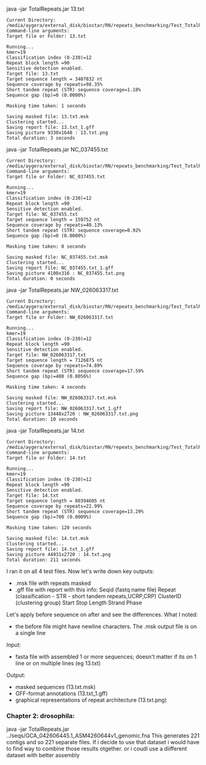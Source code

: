 java -jar TotalRepeats.jar 13.txt 
```output
Current Directory: /media/aygera/external_disk/biostar/RN/repeats_benchmarking/Test_TotalRepeats
Command-line arguments:
Target file or Folder: 13.txt

Running...
kmer=19
Classification index (0-230)=12
Repeat block length =90
Sensitive detection enabled.
Target file: 13.txt
Target sequence length = 3407832 nt
Sequence coverage by repeats=98.35%
Short tandem repeat (STR) sequence coverage=1.18%
Sequence gap (bp)=0 (0.0000%)

Masking time taken: 1 seconds

Saving masked file: 13.txt.msk
Clustering started...
Saving report file: 13.txt_1.gff
Saving picture 9330x1648 : 13.txt.png
Total duration: 3 seconds
```

java -jar TotalRepeats.jar NC_037455.txt
```output
Current Directory: /media/aygera/external_disk/biostar/RN/repeats_benchmarking/Test_TotalRepeats
Command-line arguments:
Target file or Folder: NC_037455.txt

Running...
kmer=19
Classification index (0-230)=12
Repeat block length =90
Sensitive detection enabled.
Target file: NC_037455.txt
Target sequence length = 159752 nt
Sequence coverage by repeats=40.13%
Short tandem repeat (STR) sequence coverage=0.92%
Sequence gap (bp)=0 (0.0000%)

Masking time taken: 0 seconds

Saving masked file: NC_037455.txt.msk
Clustering started...
Saving report file: NC_037455.txt_1.gff
Saving picture 4100x316 : NC_037455.txt.png
Total duration: 0 seconds
```

java -jar TotalRepeats.jar NW_026063317.txt
```output
Current Directory: /media/aygera/external_disk/biostar/RN/repeats_benchmarking/Test_TotalRepeats
Command-line arguments:
Target file or Folder: NW_026063317.txt

Running...
kmer=19
Classification index (0-230)=12
Repeat block length =90
Sensitive detection enabled.
Target file: NW_026063317.txt
Target sequence length = 7126875 nt
Sequence coverage by repeats=74.89%
Short tandem repeat (STR) sequence coverage=17.59%
Sequence gap (bp)=400 (0.0056%)

Masking time taken: 4 seconds

Saving masked file: NW_026063317.txt.msk
Clustering started...
Saving report file: NW_026063317.txt_1.gff
Saving picture 13448x2720 : NW_026063317.txt.png
Total duration: 10 seconds
```


java -jar TotalRepeats.jar 14.txt
```output
Current Directory: /media/aygera/external_disk/biostar/RN/repeats_benchmarking/Test_TotalRepeats
Command-line arguments:
Target file or Folder: 14.txt

Running...
kmer=19
Classification index (0-230)=12
Repeat block length =90
Sensitive detection enabled.
Target file: 14.txt
Target sequence length = 80394605 nt
Sequence coverage by repeats=22.99%
Short tandem repeat (STR) sequence coverage=13.29%
Sequence gap (bp)=700 (0.0009%)

Masking time taken: 120 seconds

Saving masked file: 14.txt.msk
Clustering started...
Saving report file: 14.txt_1.gff
Saving picture 44931x2720 : 14.txt.png
Total duration: 211 seconds
```

I ran it on all 4 test files. Now let's write down key outputs:
- .msk file with repeats masked
- .gff file with report with this info:
Seqid (fastq name file)
	Repeat (classification - STR - short tandem repeats,UCRP,CRP)
ClusterID (clustering group)
	Start 
	Stop
Length
Strand
	Phase

Let's apply before sequence on after and see the differences.
What I noted:
- the before file might have newline characters. The .msk output file is on a single line

Input:
- fasta file with assembled 1 or more sequences; doesn't matter if its on 1 line or on multiple lines (eg 13.txt)

Output:
- masked sequences (13.txt.msk)
- GFF-format annotations (13.txt_1.gff)
- graphical representations of repeat architecture (13.txt.png)
  
### Chapter 2: drosophila:
java -jar TotalRepeats.jar ../seqs/GCA_042606445.1_ASM4260644v1_genomic.fna 
This generates 221 contigs and so 221 separate files. If i decide to use that dataset i would have to find  way to combine those results otgether. or i coudl use a diifferent dataset with better assembly
